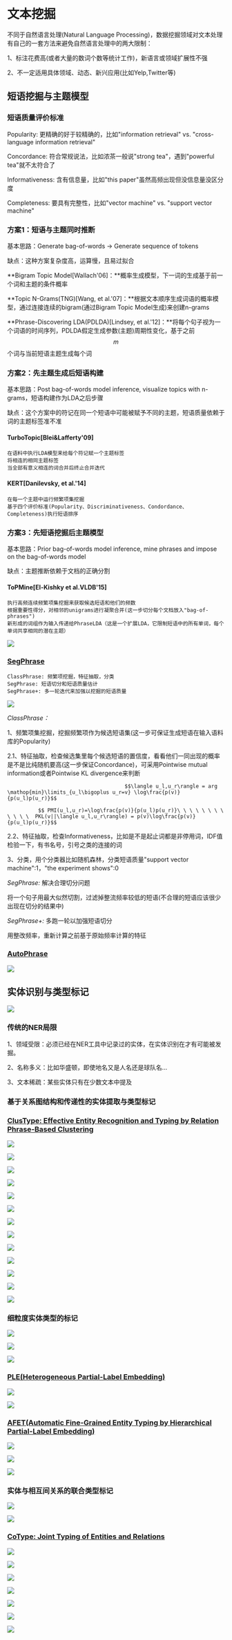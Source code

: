 # 文本挖掘

不同于自然语言处理\(Natural Language Processing\)，数据挖掘领域对文本处理有自己的一套方法来避免自然语言处理中的两大限制：

1、标注花费高\(或者大量的数词个数等统计工作\)，新语言或领域扩展性不强

 2、不一定适用具体领域、动态、新兴应用\(比如Yelp,Twitter等\)

## 短语挖掘与主题模型

### 短语质量评价标准

Popularity: 更精确的好于较精确的，比如"information retrieval" vs. "cross-language information retrieval"

Concordance: 符合常规说法，比如浓茶一般说"strong tea"，遇到"powerful tea"就不太符合了

Informativeness: 含有信息量，比如"this paper"虽然高频出现但没信息量没区分度

Completeness: 要具有完整性，比如"vector machine" vs. "support vector machine"

### 方案1：短语与主题同时推断

基本思路：Generate bag-of-words -&gt; Generate sequence of tokens

缺点：这种方案复杂度高，运算慢，且易过拟合

**Bigram Topic Model\[Wallach'06\]：**概率生成模型，下一词的生成基于前一个词和主题的条件概率

**Topic N-Grams\(TNG\)\[Wang, et al.'07\]：**根据文本顺序生成词语的概率模型，通过连接连续的bigram\(通过Bigram Topic Model生成\)来创建n-grams

**Phrase-Discovering LDA\(PDLDA\)\[Lindsey, et al.'12\]：**将每个句子视为一个词语的时间序列，PDLDA假定生成参数\(主题\)周期性变化，基于之前 $$m$$ 个词与当前短语主题生成每个词

### 方案2：先主题生成后短语构建

基本思路：Post bag-of-words model inference, visualize topics with n-grams，短语构建作为LDA之后步骤

缺点：这个方案中的符记在同一个短语中可能被赋予不同的主题，短语质量依赖于词的主题标签准不准

#### TurboTopic\[Blei&Lafferty'09\]

```text
在语料中执行LDA模型来给每个符记赋一个主题标签
将相连的相同主题标签
当全部有意义相连的词合并后终止合并迭代
```

#### KERT\[Danilevsky, et al.'14\]

```text
在每一个主题中运行频繁项集挖掘
基于四个评价标准(Popularity、Discriminativeness、Condordance、Completeness)执行短语排序
```

### 方案3：先短语挖掘后主题模型

基本思路：Prior bag-of-words model inference, mine phrases and impose on the bag-of-words model

缺点：主题推断依赖于文档的正确分割

#### ToPMine\[El-Kishky et al.VLDB'15\]

```text
执行高频连续频繁项集挖掘来获取候选短语和他们的频数
根据重要性得分，对相邻的unigrams进行凝聚合并(这一步切分每个文档放入"bag-of-phrases")
新形成的词组作为输入传递给PhraseLDA（这是一个扩展LDA，它限制短语中的所有单词，每个单词共享相同的潜在主题）
```

![](../../.gitbook/assets/timline-jie-tu-20181017164833.png)

### [SegPhrase](https://github.com/shangjingbo1226/SegPhrase)

```text
ClassPhrase: 频繁项挖掘，特征抽取，分类
SegPhrase: 短语切分和短语质量估计
SegPhrase+: 多一轮迭代来加强以挖掘的短语质量
```

![](../../.gitbook/assets/timline-jie-tu-20181017171954.png)

_ClassPhrase：_

1、频繁项集挖掘，挖掘频繁项作为候选短语集\(这一步可保证生成短语在输入语料库的Popularity\)

2.1、特征抽取，检查候选集里每个候选短语的置信度，看看他们一同出现的概率是不是比纯随机要高\(这一步保证Concordance\)，可采用Pointwise mutual information或者Pointwise KL divergence来判断

                                          $$\langle u_l,u_r\rangle = arg \mathop{min}\limits_{u_l\bigoplus u_r=v} \log\frac{p(v)}{p(u_l)p(u_r)}$$ 

              $$ PMI(u_l,u_r)=\log\frac{p(v)}{p(u_l)p(u_r)}\ \ \ \ \ \ \ \ \ \ \ \  PKL(v||\langle u_l,u_r\rangle) = p(v)\log\frac{p(v)}{p(u_l)p(u_r)}$$ 

2.2、特征抽取，检查Informativeness，比如是不是起止词都是非停用词，IDF值检验一下，有书名号，引号之类的连接的词

3、分类，用个分类器比如随机森林，分类短语质量"support vector machine":1，"the experiment shows":0

_SegPhrase:_ 解决合理切分问题

将一个句子用最大似然切割，过滤掉整流频率较低的短语\(不合理的短语应该很少出现在切分的结果中\)

_SegPhrase+:_ 多跑一轮以加强短语切分

用整改频率，重新计算之前基于原始频率计算的特征

### [AutoPhrase](https://github.com/shangjingbo1226/AutoPhrase)

![](../../.gitbook/assets/timline-jie-tu-20181018093451.png)

## 实体识别与类型标记

![](../../.gitbook/assets/timline-jie-tu-20181018093745.png)

### 传统的NER局限

1、领域受限：必须已经在NER工具中记录过的实体，在实体识别在才有可能被发掘。

2、名称多义：比如华盛顿，即使地名又是人名还是球队名...

3、文本稀疏：某些实体只有在少数文本中提及

### 基于关系图结构和传递性的实体提取与类型标记

### [ClusType: Effective Entity Recognition and Typing by Relation Phrase-Based Clustering](https://github.com/INK-USC/ClusType)

![](../../.gitbook/assets/timline-jie-tu-20181018151242.png)

![](../../.gitbook/assets/timline-jie-tu-20181018151751.png)

![](../../.gitbook/assets/timline-jie-tu-20181018151826.png)

![](../../.gitbook/assets/timline-jie-tu-20181018151918.png)

![](../../.gitbook/assets/timline-jie-tu-20181018152018.png)

![](../../.gitbook/assets/timline-jie-tu-20181018152134.png)

![](../../.gitbook/assets/timline-jie-tu-20181018152343.png)

![](../../.gitbook/assets/timline-jie-tu-20181018152450.png)

![](../../.gitbook/assets/timline-jie-tu-20181018152534.png)

![](../../.gitbook/assets/timline-jie-tu-20181018152751.png)

![](../../.gitbook/assets/timline-jie-tu-20181018152850.png)

![](../../.gitbook/assets/timline-jie-tu-20181018152939.png)

![](../../.gitbook/assets/timline-jie-tu-20181018153046.png)

### 细粒度实体类型的标记

![](../../.gitbook/assets/timline-jie-tu-20181018153328.png)

![](../../.gitbook/assets/timline-jie-tu-20181018153553.png)

![](../../.gitbook/assets/timline-jie-tu-20181018153628.png)

### [PLE\(Heterogeneous Partial-Label Embedding\)](https://github.com/INK-USC/PLE)

![](../../.gitbook/assets/timline-jie-tu-20181018153704.png)

![](../../.gitbook/assets/timline-jie-tu-20181018153857.png)

### [AFET\(Automatic Fine-Grained Entity Typing by Hierarchical Partial-Label Embedding\)](https://github.com/INK-USC/AFET)

![](../../.gitbook/assets/timline-jie-tu-20181018154104.png)

![](../../.gitbook/assets/timline-jie-tu-20181018154149.png)

![](../../.gitbook/assets/timline-jie-tu-20181018154222%20%281%29.png)

### 实体与相互间关系的联合类型标记

![](../../.gitbook/assets/timline-jie-tu-20181018155824.png)

![](../../.gitbook/assets/timline-jie-tu-20181018155858.png)

### [CoType: Joint Typing of Entities and Relations](https://github.com/INK-USC/DS-RelationExtraction)

![](../../.gitbook/assets/timline-jie-tu-20181018155932.png)

![](../../.gitbook/assets/timline-jie-tu-20181018160109.png)

![](../../.gitbook/assets/timline-jie-tu-20181018160153.png)

![](../../.gitbook/assets/timline-jie-tu-20181018160216.png)

![](../../.gitbook/assets/timline-jie-tu-20181018160244.png)

![](../../.gitbook/assets/timline-jie-tu-20181018160306.png)

![](../../.gitbook/assets/timline-jie-tu-20181018160334.png)



### 

